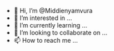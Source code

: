 - 👋 Hi, I’m @Middienyamvura
- 👀 I’m interested in ...
- 🌱 I’m currently learning ...
- 💞️ I’m looking to collaborate on ...
- 📫 How to reach me ...

<!---
Middienyamvura/Middienyamvura is a ✨ special ✨ repository because its `README.md` (this file) appears on your GitHub profile.
You can click the Preview link to take a look at your changes.
--->
